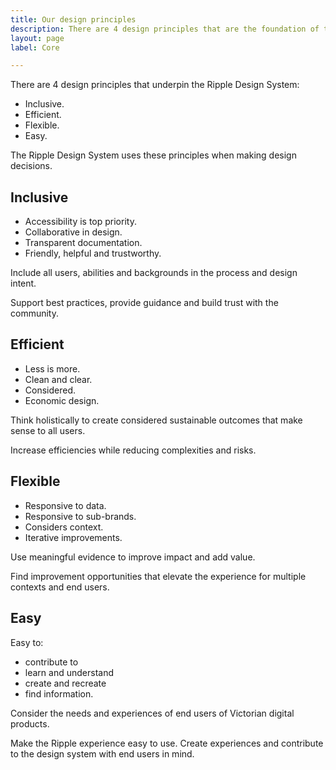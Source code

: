 ```yaml
---
title: Our design principles
description: There are 4 design principles that are the foundation of the Ripple Design System.
layout: page
label: Core

---
```


There are 4 design principles that underpin the Ripple Design System:

- Inclusive.
- Efficient.
- Flexible.
- Easy.

The Ripple Design System uses these principles when making design decisions.

## Inclusive

- Accessibility is top priority.
- Collaborative in design.
- Transparent documentation.
- Friendly, helpful and trustworthy.

Include all users, abilities and backgrounds in the process and design intent.

Support best practices, provide guidance and build trust with the community.

## Efficient

- Less is more.
- Clean and clear.
- Considered.
- Economic design.

Think holistically to create considered sustainable outcomes that make sense to all users.

Increase efficiencies while reducing complexities and risks.

## Flexible

- Responsive to data.
- Responsive to sub-brands.
- Considers context.
- Iterative improvements.

Use meaningful evidence to improve impact and add value.

Find improvement opportunities that elevate the experience for multiple contexts and end users.

## Easy

Easy to:
- contribute to
- learn and understand
- create and recreate
- find information.

Consider the needs and experiences of end users of Victorian digital products.

Make the Ripple experience easy to use. Create experiences and contribute to the design system with end users in mind.
